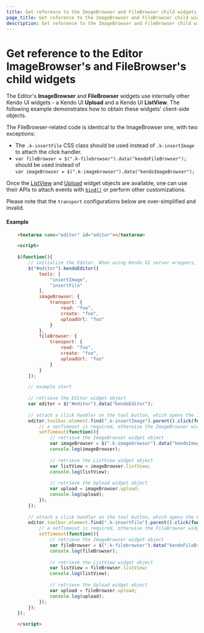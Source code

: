 ```yaml
---
title: Get reference to the ImageBrowser and FileBrowser child widgets
page_title: Get reference to the ImageBrowser and FileBrowser child widgets
description: Get reference to the ImageBrowser and FileBrowser child widgets
---
```


# Get reference to the Editor ImageBrowser's and FileBrowser's child widgets

The Editor's **ImageBrowser** and **FileBrowser** widgets use internally other Kendo UI widgets - a Kendo UI **Upload** and a Kendo UI **ListView**.
The following example demonstrates how to obtain these widgets' client-side objects.

The FileBrowser-related code is identical to the ImageBrowser one, with two exceptions:

* The `.k-insertFile` CSS class should be used instead of `.k-insertImage` to attach the click handler.
* `var fileBrowser = $(".k-filebrowser").data("kendoFileBrowser");`      
should be used instead of        
`var imageBrowser = $(".k-imagebrowser").data("kendoImageBrowser");`

Once the [ListView](/api/javascript/ui/listview) and [Upload](/api/javascript/ui/upload) widget objects are available,
one can use their APIs to attach events with [`bind()`](/intro/events-and-methods#bind-to-events-after-widget-initialization) or perform other customizations.

Please note that the `transport` configurations below are over-simplified and invalid.

#### Example

```html
    <textarea name="editor" id="editor"></textarea>

    <script>
    
    $(function(){
        // initialize the Editor. When using Kendo UI server wrappers, the following statement will be auto-generated
        $("#editor").kendoEditor({
            tools: [
                "insertImage",
                "insertFile"
            ],
            imageBrowser: {
                transport: {
                    read: "foo",
                    create: "foo",
                    uploadUrl: "foo"
                }
            },
            fileBrowser: {
                transport: {
                    read: "foo",
                    create: "foo",
                    uploadUrl: "foo"
                }
            }
        });

        // example start
        
        // retrieve the Editor widget object
        var editor = $("#editor").data("kendoEditor");
        
        // attach a click handler on the tool button, which opens the ImageBrowser dialog
        editor.toolbar.element.find(".k-insertImage").parent().click(function(){
            // a setTimeout is required, otherwise the ImageBrowser widget will still not be initialized
            setTimeout(function(){
                // retrieve the ImageBrowser widget object
                var imageBrowser = $(".k-imagebrowser").data("kendoImageBrowser");
                console.log(imageBrowser);
                
                // retrieve the ListView widget object
                var listView = imageBrowser.listView;
                console.log(listView);
                
                // retrieve the Upload widget object
                var upload = imageBrowser.upload;
                console.log(upload);
            });
        });
        
        // attach a click handler on the tool button, which opens the FileBrowser dialog
        editor.toolbar.element.find(".k-insertFile").parent().click(function(){
            // a setTimeout is required, otherwise the FileBrowser widget will still not be initialized
            setTimeout(function(){
                // retrieve the ImageBrowser widget object
                var fileBrowser = $(".k-filebrowser").data("kendoFileBrowser");
                console.log(fileBrowser);
                
                // retrieve the ListView widget object
                var listView = fileBrowser.listView;
                console.log(listView);
                
                // retrieve the Upload widget object
                var upload = fileBrowser.upload;
                console.log(upload);
            });
        });
    });

    </script>
```

